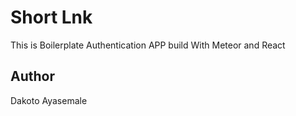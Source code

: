 # Short Lnk
This is Boilerplate Authentication APP build With Meteor and React
## Author
 Dakoto Ayasemale
